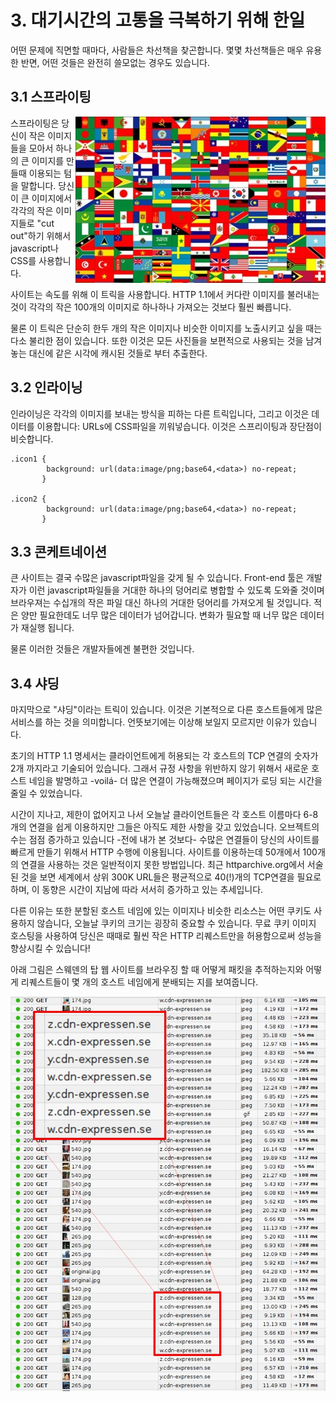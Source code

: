 # 3. 대기시간의 고통을 극복하기 위해 한일

어떤 문제에 직면할 때마다, 사람들은 차선책을 찾곤합니다. 몇몇 차선책들은 매우 유용한 반면, 어떤 것들은 완전히 쓸모없는 경우도 있습니다.

## 3.1 스프라이팅
<img style="float: right;" src="https://raw.githubusercontent.com/bagder/http2-explained/master/images/spriting.jpg" />

스프라이팅은 당신이 작은 이미지들을 모아서 하나의 큰 이미지를 만들때 이용되는 텀을 말합니다. 당신이 큰 이미지에서 각각의 작은 이미지들로 "cut out"하기 위해서  javascript나 CSS를 사용합니다.

사이트는 속도를 위해 이 트릭을 사용합니다. HTTP 1.1에서 커다란 이미지를 불러내는 것이 각각의 작은 100개의 이미지로 하나하나 가져오는 것보다 훨씬 빠릅니다.

물론 이 트릭은 단순히 한두 개의 작은 이미지나 비슷한 이미지를 노출시키고 싶을 때는 다소 불리한 점이 있습니다. 또한 이것은 모든 사진들을 보편적으로 사용되는 것을 남겨놓는 대신에 같은 시각에 캐시된 것들로 부터 추출한다.

## 3.2 인라이닝

인라이닝은 각각의 이미지를 보내는 방식을 피하는 다른 트릭입니다, 그리고 이것은 데이터를 이용합니다: URLs에 CSS파일을 끼워넣습니다. 이것은 스프리이팅과 장단점이 비슷합니다.

    .icon1 {
            background: url(data:image/png;base64,<data>) no-repeat;
           }

    .icon2 {
            background: url(data:image/png;base64,<data>) no-repeat;
           }


## 3.3 콘케트네이션

큰 사이트는 결국 수많은 javascript파일을 갖게 될 수 있습니다. Front-end 툴은 개발자가 이런 javascript파일들을 거대한 하나의 덩어리로 병합할 수 있도록 도와줄 것이며 브라우져는 수십개의 작은 파일 대신 하나의 거대한 덩어리를 가져오게 될 것입니다. 적은 양만 필요한데도 너무 많은 데이터가 넘어갑니다. 변화가 필요할 때 너무 많은 데이터가 재실행 됩니다.

물론 이러한 것들은 개발자들에겐 불편한 것입니다.

## 3.4 샤딩

마지막으로 "샤딩"이라는 트릭이 있습니다. 이것은 기본적으로 다른 호스트들에게 많은 서비스를 하는 것을 의미합니다. 언뜻보기에는 이상해 보일지 모르지만 이유가 있습니다.

초기의 HTTP 1.1 명세서는 클라이언트에게 허용되는 각 호스트의 TCP 연결의 숫자가 2개 까지라고 기술되어 있습니다. 그래서 규정 사항을 위반하지 않기 위해서 새로운 호스트 네임을 발명하고 -voilá- 더 많은 연결이 가능해졌으며 페이지가 로딩 되는 시간을 줄일 수 있었습니다.

시간이 지나고, 제한이 없어지고 나서 오늘날 클라이언트들은 각 호스트 이름마다 6-8개의 연결을 쉽게 이용하지만 그들은 아직도 제한 사항을 갖고 있었습니다. 오브젝트의 수는 점점 증가하고 있습니다 -전에 내가 본 것보다- 수많은 연결들이 당신의 사이트를 빠르게 만들기 위해서 HTTP 수행에 이용됩니다. 사이트를 이용하는데 50개에서 100개의 연결을 사용하는 것은 일반적이지 못한 방법입니다. 최근 httparchive.org에서 서술된 것을 보면 세계에서 상위 300K URL들은 평균적으로 40(!)개의 TCP연결을 필요로 하며, 이 동향은 시간이 지남에 따라 서서히 증가하고 있는 추세입니다.

다른 이유는 또한 분할된 호스트 네임에 있는 이미지나 비슷한 리소스는 어떤 쿠키도 사용하지 않습니다, 오늘날 쿠키의 크기는 굉장히 중요할 수 있습니다. 무료 쿠키 이미지 호스팅을 사용하여 당신은 때때로 훨씬 작은 HTTP 리퀘스트만을 허용함으로써 성능을 향상시킬 수 있습니다!

아래 그림은 스웨덴의 탑 웹 사이트를 브라우징 할 때 어떻게 패킷을 추적하는지와 어떻게 리퀘스트들이 몇 개의 호스트 네임에게 분배되는 지를 보여줍니다.

![image sharding at expressen.se](https://raw.githubusercontent.com/bagder/http2-explained/master/images/expressen-sharding.jpg)
